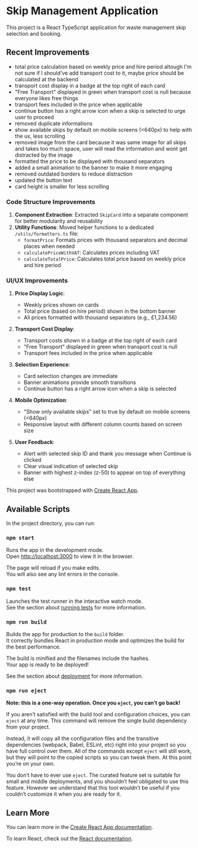 # Skip Management Application

This project is a React TypeScript application for waste management skip selection and booking.

## Recent Improvements

- total price calculation based on weekly price and hire period altough I'm not sure if I should've add transport cost to it, maybe price should be calculated at the backend
- transport cost display in a badge at the top right of each card
- "Free Transport" displayed in green when transport cost is null because everyone likes free things
- transport fees included in the price when applicable
- continue button has a right arrow icon when a skip is selected to urge user to proceed
- removed duplicate informations
- show available skips by default on mobile screens (<640px) to help with the ux, less scrolling
- removed image from the card because it was same image for all skips and takes too much space, user will read the information and wont get distracted by the image
- formatted the price to be displayed with thousand separators
- added a small animation to the banner to make it more engaging
- removed outdated borders to reduce distraction
- updated the button text
- card height is smaller for less scrolling

### Code Structure Improvements

1. **Component Extraction**: Extracted `SkipCard` into a separate component for better modularity and reusability
2. **Utility Functions**: Moved helper functions to a dedicated `/utils/formatters.ts` file:
   - `formatPrice`: Formats prices with thousand separators and decimal places when needed
   - `calculatePriceWithVAT`: Calculates prices including VAT
   - `calculateTotalPrice`: Calculates total price based on weekly price and hire period

### UI/UX Improvements

1. **Price Display Logic**:
   - Weekly prices shown on cards
   - Total price (based on hire period) shown in the bottom banner
   - All prices formatted with thousand separators (e.g., £1,234.56)

2. **Transport Cost Display**:
   - Transport costs shown in a badge at the top right of each card
   - "Free Transport" displayed in green when transport cost is null
   - Transport fees included in the price when applicable

3. **Selection Experience**:
   - Card selection changes are immediate
   - Banner animations provide smooth transitions
   - Continue button has a right arrow icon when a skip is selected

4. **Mobile Optimization**:
   - "Show only available skips" set to true by default on mobile screens (<640px)
   - Responsive layout with different column counts based on screen size

5. **User Feedback**:
   - Alert with selected skip ID and thank you message when Continue is clicked
   - Clear visual indication of selected skip
   - Banner with highest z-index (z-50) to appear on top of everything else

This project was bootstrapped with [Create React App](https://github.com/facebook/create-react-app).

## Available Scripts

In the project directory, you can run:

### `npm start`

Runs the app in the development mode.\
Open [http://localhost:3000](http://localhost:3000) to view it in the browser.

The page will reload if you make edits.\
You will also see any lint errors in the console.

### `npm test`

Launches the test runner in the interactive watch mode.\
See the section about [running tests](https://facebook.github.io/create-react-app/docs/running-tests) for more information.

### `npm run build`

Builds the app for production to the `build` folder.\
It correctly bundles React in production mode and optimizes the build for the best performance.

The build is minified and the filenames include the hashes.\
Your app is ready to be deployed!

See the section about [deployment](https://facebook.github.io/create-react-app/docs/deployment) for more information.

### `npm run eject`

**Note: this is a one-way operation. Once you `eject`, you can’t go back!**

If you aren’t satisfied with the build tool and configuration choices, you can `eject` at any time. This command will remove the single build dependency from your project.

Instead, it will copy all the configuration files and the transitive dependencies (webpack, Babel, ESLint, etc) right into your project so you have full control over them. All of the commands except `eject` will still work, but they will point to the copied scripts so you can tweak them. At this point you’re on your own.

You don’t have to ever use `eject`. The curated feature set is suitable for small and middle deployments, and you shouldn’t feel obligated to use this feature. However we understand that this tool wouldn’t be useful if you couldn’t customize it when you are ready for it.

## Learn More

You can learn more in the [Create React App documentation](https://facebook.github.io/create-react-app/docs/getting-started).

To learn React, check out the [React documentation](https://reactjs.org/).
